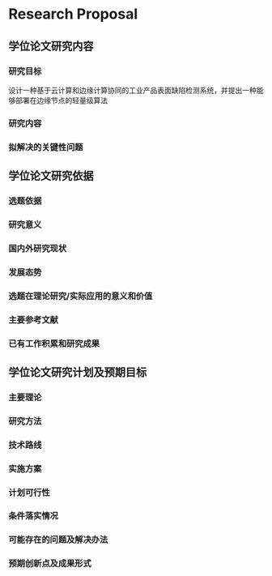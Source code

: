 
# Research Proposal

## 学位论文研究内容
### 研究目标
设计一种基于云计算和边缘计算协同的工业产品表面缺陷检测系统，并提出一种能够部署在边缘节点的轻量级算法
### 研究内容

### 拟解决的关键性问题


## 学位论文研究依据
### 选题依据

### 研究意义

### 国内外研究现状

### 发展态势

### 选题在理论研究/实际应用的意义和价值

### 主要参考文献

### 已有工作积累和研究成果


## 学位论文研究计划及预期目标
### 主要理论

### 研究方法

### 技术路线

### 实施方案

### 计划可行性

### 条件落实情况

### 可能存在的问题及解决办法

### 预期创新点及成果形式